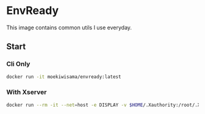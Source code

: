 # EnvReady

This image contains common utils I use everyday.

## Start

### Cli Only

```bash
docker run -it moekiwisama/envready:latest
```


### With Xserver

```bash
docker run --rm -it --net=host -e DISPLAY -v $HOME/.Xauthority:/root/.Xauthority moekiwisama/envready:latest
```

